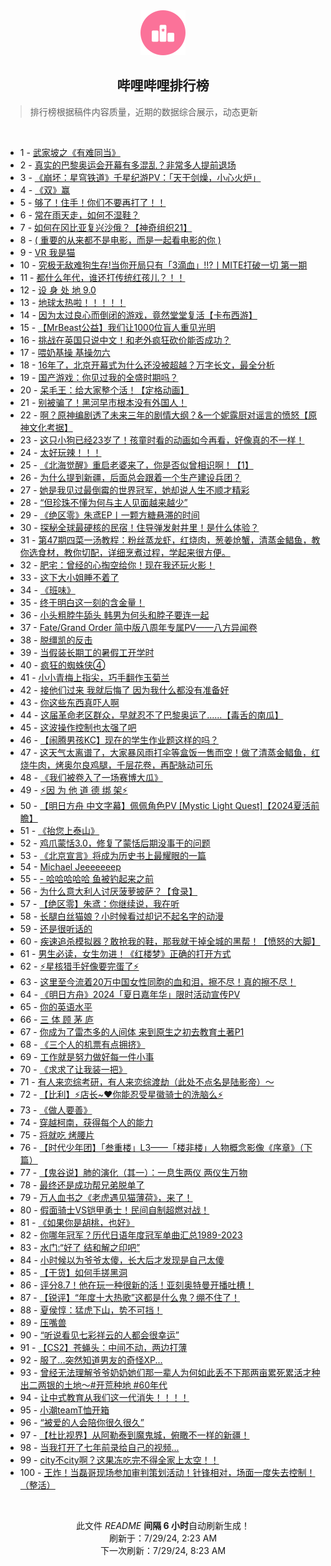 <div align="center">
    <img src="./assets/icon_rank.png" alt="logo" />
    <h2>哔哩哔哩排行榜</h>
</div>

> 排行榜根据稿件内容质量，近期的数据综合展示，动态更新

<br />

<ul><li><span>1 - <a href=https://www.bilibili.com/BV1AE421w7wr>武家坡之《有难同当》</a></span></li><li><span>2 - <a href=https://www.bilibili.com/BV1kW42197Rz>真实的巴黎奥运会开幕有多混乱？非常多人提前退场</a></span></li><li><span>3 - <a href=https://www.bilibili.com/BV1xi421a7mg>《崩坏：星穹铁道》千星纪游PV：「天干剑燥，小心火炉」</a></span></li><li><span>4 - <a href=https://www.bilibili.com/BV1hT42167gk>《双》赢</a></span></li><li><span>5 - <a href=https://www.bilibili.com/BV1Wb421J7Nt>够了！住手！你们不要再打了！！</a></span></li><li><span>6 - <a href=https://www.bilibili.com/BV1ZT42167nx>常在雨天走，如何不湿鞋？</a></span></li><li><span>7 - <a href=https://www.bilibili.com/BV11Z421T7GC>如何在冈比亚复兴沙俄？【神奇组织21】</a></span></li><li><span>8 - <a href=https://www.bilibili.com/BV1Mi421a7Qu>( 重要的从来都不是电影，而是一起看电影的你 )</a></span></li><li><span>9 - <a href=https://www.bilibili.com/BV1Br421M7p9>VR 我是猫</a></span></li><li><span>10 - <a href=https://www.bilibili.com/BV1VU411S7Sy>究极无敌难狗生存!当你开局只有「3滴血」!!?丨MITE打破一切 第一期</a></span></li><li><span>11 - <a href=https://www.bilibili.com/BV1bS42197eR>都什么年代，谁还打传统红孩儿？！！</a></span></li><li><span>12 - <a href=https://www.bilibili.com/BV13z421i7fW>设 身 处 地 9.0</a></span></li><li><span>13 - <a href=https://www.bilibili.com/BV1cm42137aZ>地球太热啦！！！！！</a></span></li><li><span>14 - <a href=https://www.bilibili.com/BV1ME4m1d7PQ>因为太过良心而倒闭的游戏，竟然堂堂复活【卡布西游】</a></span></li><li><span>15 - <a href=https://www.bilibili.com/BV1Ex4y147Gq>【MrBeast公益】我们让1000位盲人重见光明</a></span></li><li><span>16 - <a href=https://www.bilibili.com/BV1Ax4y147id>挑战在英国只说中文！和老外疯狂砍价能否成功？</a></span></li><li><span>17 - <a href=https://www.bilibili.com/BV1pw4m1k7eG>喂奶基操 基操勿六</a></span></li><li><span>18 - <a href=https://www.bilibili.com/BV1DE4m1R7bj>16年了，北京开幕式为什么还没被超越？万字长文，最全分析</a></span></li><li><span>19 - <a href=https://www.bilibili.com/BV1qE421w7wX>国产游戏：你见过我的全盛时期吗？</a></span></li><li><span>20 - <a href=https://www.bilibili.com/BV1gW42197n7>呆毛王：给大家整个活！【定格动画】</a></span></li><li><span>21 - <a href=https://www.bilibili.com/BV1sr421M78i>别被骗了！黑河早市根本没有外国人！</a></span></li><li><span>22 - <a href=https://www.bilibili.com/BV1Rm421g7su>啊？原神编剧透了未来三年的剧情大纲？&一个妮露厨对谣言的愤怒【原神文化考据】</a></span></li><li><span>23 - <a href=https://www.bilibili.com/BV1Ef421i7nU>这只小狗已经23岁了！孩童时看的动画如今再看，好像真的不一样！</a></span></li><li><span>24 - <a href=https://www.bilibili.com/BV1Wn4y1f7Nx>太好玩辣！！！</a></span></li><li><span>25 - <a href=https://www.bilibili.com/BV1Fz421i7bR>《北海觉醒》重启老婆来了，你是否似曾相识啊！【1】</a></span></li><li><span>26 - <a href=https://www.bilibili.com/BV1C4421Z7qZ>为什么提到新疆，后面总会跟着一个生产建设兵团？</a></span></li><li><span>27 - <a href=https://www.bilibili.com/BV1nU411S7S6>她是我见过最倒霉的世界冠军，她却说人生不顺才精彩</a></span></li><li><span>28 - <a href=https://www.bilibili.com/BV1eT421678p>“但珍珠不懂为何与主人见面越来越少”</a></span></li><li><span>29 - <a href=https://www.bilibili.com/BV1Zf421q7Ro>《绝区零》朱鸢EP丨一颗方糖悬滞的时间</a></span></li><li><span>30 - <a href=https://www.bilibili.com/BV1HE4m1R75t>探秘全球最硬核的民宿！住导弹发射井里！是什么体验？</a></span></li><li><span>31 - <a href=https://www.bilibili.com/BV1JE4m1d7Nw>第47期四菜一汤教程：粉丝蒸龙虾，红烧肉，葱姜炝蟹，清蒸金鲳鱼，教你选食材，教你切配，详细烹煮过程，学起来很方便。</a></span></li><li><span>32 - <a href=https://www.bilibili.com/BV1dw4m1r7it>肥宅：曾经的心掏空给你！现在我还玩火影！</a></span></li><li><span>33 - <a href=https://www.bilibili.com/BV1KE4m197NP>这下大小姐睡不着了</a></span></li><li><span>34 - <a href=https://www.bilibili.com/BV1dZ421N7mS>《班味》</a></span></li><li><span>35 - <a href=https://www.bilibili.com/BV1Lr421K7Wy>终于明白这一刻的含金量！</a></span></li><li><span>36 - <a href=https://www.bilibili.com/BV1br421K73B>小头粗脖牛舔头 韩男为何头和脖子要连一起</a></span></li><li><span>37 - <a href=https://www.bilibili.com/BV1Gf421B7EG>Fate/Grand Order 简中版八周年专属PV——八方异闻卷</a></span></li><li><span>38 - <a href=https://www.bilibili.com/BV1Hn4y1f79X>脱缰凯的反击</a></span></li><li><span>39 - <a href=https://www.bilibili.com/BV1yH4y1c7U4>当假装长期工的暑假工开学时</a></span></li><li><span>40 - <a href=https://www.bilibili.com/BV154421S7zJ>疯狂的蜘蛛侠④</a></span></li><li><span>41 - <a href=https://www.bilibili.com/BV1Nx4y1s727>小小青梅上指尖，巧手翻作玉菊兰</a></span></li><li><span>42 - <a href=https://www.bilibili.com/BV1Ez421B7PH>接他们过来 我就后悔了 因为我什么都没有准备好</a></span></li><li><span>43 - <a href=https://www.bilibili.com/BV14E4m1d78E>你这些东西真吓人啊</a></span></li><li><span>44 - <a href=https://www.bilibili.com/BV1Yz421B71Q>这届革命老区群众，早就忍不了巴黎奥运了......【毒舌的南瓜】</a></span></li><li><span>45 - <a href=https://www.bilibili.com/BV1dZ421T7vQ>这波操作控制也太强了吧</a></span></li><li><span>46 - <a href=https://www.bilibili.com/BV1Pf421i7uE>【闹腾男孩KC】现在的学生作业题这样的吗？</a></span></li><li><span>47 - <a href=https://www.bilibili.com/BV11S421X7Nb>这天气太离谱了，大家暴风雨打伞等盒饭一售而空！做了清蒸金鲳鱼，红烧牛肉，烤奥尔良鸡腿，千层花卷，再配脉动可乐</a></span></li><li><span>48 - <a href=https://www.bilibili.com/BV124421U7RT>《我们被卷入了一场赛博大瓜》</a></span></li><li><span>49 - <a href=https://www.bilibili.com/BV1cW42197MR>⚡因 为 他 道 德 绑 架⚡</a></span></li><li><span>50 - <a href=https://www.bilibili.com/BV1Sf421q7dN>【明日方舟 中文字幕】佩佩角色PV [Mystic Light Quest]【2024夏活前瞻】</a></span></li><li><span>51 - <a href=https://www.bilibili.com/BV1tz421i7zb>《抬您上泰山》</a></span></li><li><span>52 - <a href=https://www.bilibili.com/BV1Bi421679c>鸡爪蒙恬3.0，修复了蒙恬后期没事干的问题</a></span></li><li><span>53 - <a href=https://www.bilibili.com/BV1Ci421h7w7>《北京宣言》将成为历史书上最耀眼的一篇</a></span></li><li><span>54 - <a href=https://www.bilibili.com/BV1Yi421a7r8>Michael Jeeeeeeep</a></span></li><li><span>55 - <a href=https://www.bilibili.com/BV132421Z7ci>- 哈哈哈哈哈 鱼被钓起来之前</a></span></li><li><span>56 - <a href=https://www.bilibili.com/BV1b142187cU>为什么意大利人讨厌菠萝披萨？【食录】</a></span></li><li><span>57 - <a href=https://www.bilibili.com/BV1Rb421E7uu>【绝区零】朱鸢：你继续说，我在听</a></span></li><li><span>58 - <a href=https://www.bilibili.com/BV1YS411w7JC>长腿白丝猫娘？小时候看过却记不起名字的动漫</a></span></li><li><span>59 - <a href=https://www.bilibili.com/BV1mZ421T7rd>还是很听话的</a></span></li><li><span>60 - <a href=https://www.bilibili.com/BV1SM4m1y7zw>疾速追杀模拟器？敢抢我的鞋，那我就干掉全城的黑帮！【愤怒的大脚】</a></span></li><li><span>61 - <a href=https://www.bilibili.com/BV1RM4m127pd>男生必读，女生勿进！《红楼梦》正确的打开方式</a></span></li><li><span>62 - <a href=https://www.bilibili.com/BV1Zw4m1r7xt>⚡星核猎手好像要完蛋了⚡</a></span></li><li><span>63 - <a href=https://www.bilibili.com/BV1uz421i7Xf>这里至今流着20万中国女性同胞的血和泪，擦不尽！真的擦不尽！</a></span></li><li><span>64 - <a href=https://www.bilibili.com/BV1t1421t7Pv>《明日方舟》2024「夏日嘉年华」限时活动宣传PV</a></span></li><li><span>65 - <a href=https://www.bilibili.com/BV1dE4m1X7RG>你的英语水平</a></span></li><li><span>66 - <a href=https://www.bilibili.com/BV1bS421X7z8>三 体 顾 茅 庐</a></span></li><li><span>67 - <a href=https://www.bilibili.com/BV1Fm42137eH>你成为了雷杰多的人间体 来到原生之初去教育土著P1</a></span></li><li><span>68 - <a href=https://www.bilibili.com/BV1YE4m1R7Cz>《三个人的机票有点拥挤》</a></span></li><li><span>69 - <a href=https://www.bilibili.com/BV1JZ421N7AF>工作就是努力做好每一件小事</a></span></li><li><span>70 - <a href=https://www.bilibili.com/BV1ei421h7A9>《求求了让我装一把》</a></span></li><li><span>71 - <a href=https://www.bilibili.com/BV14W42197pV>有人来恋综考研，有人来恋综渡劫（此处不点名是陆影帝）～</a></span></li><li><span>72 - <a href=https://www.bilibili.com/BV1ey411i7YB>【比利】⚡店长~❤️你能忍受星徽骑士的洗脑么⚡</a></span></li><li><span>73 - <a href=https://www.bilibili.com/BV16y411i7eQ>《做人要善》</a></span></li><li><span>74 - <a href=https://www.bilibili.com/BV1wy411q7gg>穿越柯南，获得每个人的能力</a></span></li><li><span>75 - <a href=https://www.bilibili.com/BV1Gf421B7oR>将就吃 烤腰片</a></span></li><li><span>76 - <a href=https://www.bilibili.com/BV1GS42197cB>【时代少年团】「叁重楼」L3——「楼非楼」人物概念影像《序章》（下篇）</a></span></li><li><span>77 - <a href=https://www.bilibili.com/BV1Pf421B77b>【鬼谷说】肺的演化（其一）：一息生两仪 两仪生万物</a></span></li><li><span>78 - <a href=https://www.bilibili.com/BV1tx4y1s741>最终还是成功帮兄弟脱单了</a></span></li><li><span>79 - <a href=https://www.bilibili.com/BV15M4m117ky>万人血书之《老虎遇见猫薄荷》，来了！</a></span></li><li><span>80 - <a href=https://www.bilibili.com/BV1mf421q7q7>假面骑士VS铠甲勇士！民间自制超燃对战！</a></span></li><li><span>81 - <a href=https://www.bilibili.com/BV1wS42197wF>《如果你是胡桃，也好》</a></span></li><li><span>82 - <a href=https://www.bilibili.com/BV1V4421f7DR>你哪年冠军？历代日语年度冠军单曲汇总1989-2023</a></span></li><li><span>83 - <a href=https://www.bilibili.com/BV1yS421X7QB>水门:“好了 结和解之印吧”</a></span></li><li><span>84 - <a href=https://www.bilibili.com/BV1yf421v7Rj>小时候以为爷爷太傻，长大后才发现是自己太傻</a></span></li><li><span>85 - <a href=https://www.bilibili.com/BV1u1421t76D>【干货】如何手搓黑洞</a></span></li><li><span>86 - <a href=https://www.bilibili.com/BV1nx4y1s7tk>评分8.7！他在玩一种很新的活！亚刻奥特曼开播吐槽！</a></span></li><li><span>87 - <a href=https://www.bilibili.com/BV1AS42197Fs>【锐评】“年度十大热歌”这都是什么鬼？绷不住了！</a></span></li><li><span>88 - <a href=https://www.bilibili.com/BV1c4421S7gB>夏侯惇：猛虎下山，势不可挡！</a></span></li><li><span>89 - <a href=https://www.bilibili.com/BV1K142187sn>压嘴兽</a></span></li><li><span>90 - <a href=https://www.bilibili.com/BV1mW42197A1>“听说看见七彩祥云的人都会很幸运”</a></span></li><li><span>91 - <a href=https://www.bilibili.com/BV1M142187ct>【CS2】苍蝇头：中间不动，两边打薄</a></span></li><li><span>92 - <a href=https://www.bilibili.com/BV1Fy411q7q6>服了...突然知道男友的奇怪XP...</a></span></li><li><span>93 - <a href=https://www.bilibili.com/BV1KE421w71R>曾经无法理解爷爷奶奶她们那一辈人为何如此丢不下那两亩累死累活才种出二两银的土地～#开荒种地 #60年代</a></span></li><li><span>94 - <a href=https://www.bilibili.com/BV1q2421Z75B>让中式教育从我们这一代消失！！！！</a></span></li><li><span>95 - <a href=https://www.bilibili.com/BV1FZ421K74W>小潮teamT恤开箱</a></span></li><li><span>96 - <a href=https://www.bilibili.com/BV1ww4m1k77m>“被爱的人会陪你很久很久”</a></span></li><li><span>97 - <a href=https://www.bilibili.com/BV1ZM4m1y7aD>【杜比视界】从阿勒泰到魔鬼城，俯瞰不一样的新疆！</a></span></li><li><span>98 - <a href=https://www.bilibili.com/BV11w4m1k74a>当我打开了七年前录给自己的视频...</a></span></li><li><span>99 - <a href=https://www.bilibili.com/BV1uE421w7uS>city不city啊？这果冻吃完不得全家上太空！！</a></span></li><li><span>100 - <a href=https://www.bilibili.com/BV1x142187Zq>王炸！当磊哥现场参加审判策划活动！针锋相对，场面一度失去控制！（整活）</a></span></li></ul>

<br />

<p align=center>此文件 <i>README</i> <b>间隔 6 小时</b>自动刷新生成！<br>刷新于：7/29/24, 2:23 AM<br>下一次刷新：7/29/24, 8:23 AM</p>